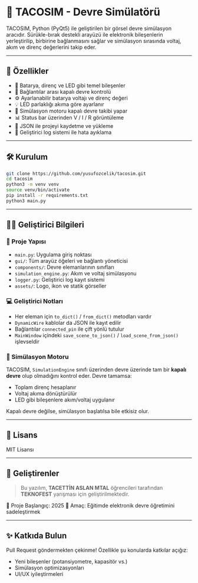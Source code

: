 # 🧪 TACOSIM - Devre Simülatörü

TACOSIM, Python (PyQt5) ile geliştirilen bir görsel devre simülasyon aracıdır. Sürükle-bırak destekli arayüzü ile elektronik bileşenlerin yerleştirilip, birbirine bağlanmasını sağlar ve simülasyon sırasında voltaj, akım ve direnç değerlerini takip eder.

---

## 🚀 Özellikler

- 🔋 Batarya, direnç ve LED gibi temel bileşenler
- 🧩 Bağlantılar arası kapalı devre kontrolü
- ⚙️ Ayarlanabilir batarya voltajı ve direnç değeri
- 💡 LED parlaklığı akıma göre ayarlanır
- 🧠 Simülasyon motoru kapalı devre takibi yapar
- 📊 Status bar üzerinden V / I / R görüntüleme
- 📁 JSON ile projeyi kaydetme ve yükleme
- 🐛 Geliştirici log sistemi ile hata ayıklama

---

## 🛠️ Kurulum

```bash
git clone https://github.com/yusufozcelik/tacosim.git
cd tacosim
python3 -m venv venv
source venv/bin/activate
pip install -r requirements.txt
python3 main.py
```

---

## 🧑‍💻 Geliştirici Bilgileri

### 📂 Proje Yapısı

- `main.py`: Uygulama giriş noktası
- `gui/`: Tüm arayüz öğeleri ve bağlantı yöneticisi
- `components/`: Devre elemanlarının sınıfları
- `simulation_engine.py`: Akım ve voltaj simülasyonu
- `logger.py`: Geliştirici log kayıt sistemi
- `assets/`: Logo, ikon ve statik görseller

### 💻 Geliştirici Notları

- Her eleman için `to_dict()` / `from_dict()` metodları vardır
- `DynamicWire` kablolar da JSON ile kayıt edilir
- Bağlantılar `connected_pin` ile çift yönlü tutulur
- `MainWindow` içindeki `save_scene_to_json()` / `load_scene_from_json()` işlevseldir

### 🔄 Simülasyon Motoru

TACOSIM, `SimulationEngine` sınıfı üzerinden devre üzerinde tam bir **kapalı devre** olup olmadığını kontrol eder. Devre tamamsa:

- Toplam direnç hesaplanır
- Voltaj akıma dönüştürülür
- LED gibi bileşenlere akım/voltaj uygulanır

Kapalı devre değilse, simülasyon başlatılsa bile etkisiz olur.

---

## 📄 Lisans

MIT Lisansı

---

## 🏫 Geliştirenler

> Bu yazılım, **TACETTİN ASLAN MTAL** öğrencileri tarafından  
> **TEKNOFEST** yarışması için geliştirilmektedir.

📅 Proje Başlangıç: 2025
🧪 Amaç: Eğitimde elektronik devre öğretimini sadeleştirmek

---

## ✨ Katkıda Bulun

Pull Request göndermekten çekinme! Özellikle şu konularda katkılar açığız:

- Yeni bileşenler (potansiyometre, kapasitör vs.)
- Simülasyon optimizasyonları
- UI/UX iyileştirmeleri